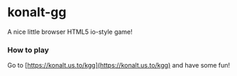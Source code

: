 # konalt-gg
A nice little browser HTML5 io-style game!
### How to play
Go to [https://konalt.us.to/kgg](https://konalt.us.to/kgg) and have some fun!
